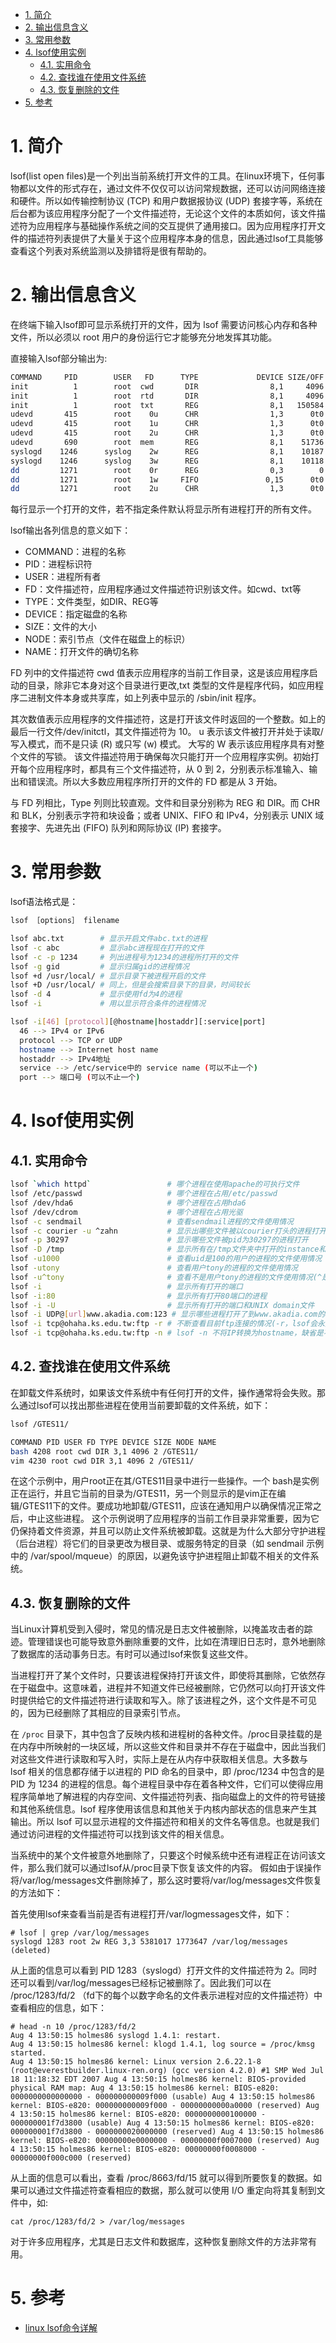 <!-- TOC -->

- [1. 简介](#1-简介)
- [2. 输出信息含义](#2-输出信息含义)
- [3. 常用参数](#3-常用参数)
- [4. lsof使用实例](#4-lsof使用实例)
    - [4.1. 实用命令](#41-实用命令)
    - [4.2. 查找谁在使用文件系统](#42-查找谁在使用文件系统)
    - [4.3. 恢复删除的文件](#43-恢复删除的文件)
- [5. 参考](#5-参考)

<!-- /TOC -->


# 1. 简介

lsof(list open files)是一个列出当前系统打开文件的工具。在linux环境下，任何事物都以文件的形式存在，通过文件不仅仅可以访问常规数据，还可以访问网络连接和硬件。所以如传输控制协议 (TCP) 和用户数据报协议 (UDP) 套接字等，系统在后台都为该应用程序分配了一个文件描述符，无论这个文件的本质如何，该文件描述符为应用程序与基础操作系统之间的交互提供了通用接口。因为应用程序打开文件的描述符列表提供了大量关于这个应用程序本身的信息，因此通过lsof工具能够查看这个列表对系统监测以及排错将是很有帮助的。

# 2. 输出信息含义

在终端下输入lsof即可显示系统打开的文件，因为 lsof 需要访问核心内存和各种文件，所以必须以 root 用户的身份运行它才能够充分地发挥其功能。

直接输入lsof部分输出为:

```bash
COMMAND     PID        USER   FD      TYPE             DEVICE SIZE/OFF       NODE NAME
init          1        root  cwd       DIR                8,1     4096          2 /
init          1        root  rtd       DIR                8,1     4096          2 /
init          1        root  txt       REG                8,1   150584     654127 /sbin/init
udevd       415        root    0u      CHR                1,3      0t0       6254 /dev/null
udevd       415        root    1u      CHR                1,3      0t0       6254 /dev/null
udevd       415        root    2u      CHR                1,3      0t0       6254 /dev/null
udevd       690        root  mem       REG                8,1    51736     302589 /lib/x86_64-linux-gnu/libnss_files-2.13.so
syslogd    1246      syslog    2w      REG                8,1    10187     245418 /var/log/auth.log
syslogd    1246      syslog    3w      REG                8,1    10118     245342 /var/log/syslog
dd         1271        root    0r      REG                0,3        0 4026532038 /proc/kmsg
dd         1271        root    1w     FIFO               0,15      0t0        409 /run/klogd/kmsg
dd         1271        root    2u      CHR                1,3      0t0       6254 /dev/null
```

每行显示一个打开的文件，若不指定条件默认将显示所有进程打开的所有文件。

lsof输出各列信息的意义如下：

* COMMAND：进程的名称 
* PID：进程标识符
* USER：进程所有者
* FD：文件描述符，应用程序通过文件描述符识别该文件。如cwd、txt等 
* TYPE：文件类型，如DIR、REG等
* DEVICE：指定磁盘的名称
* SIZE：文件的大小
* NODE：索引节点（文件在磁盘上的标识）
* NAME：打开文件的确切名称

FD 列中的文件描述符 cwd 值表示应用程序的当前工作目录，这是该应用程序启动的目录，除非它本身对这个目录进行更改,txt 类型的文件是程序代码，如应用程序二进制文件本身或共享库，如上列表中显示的 /sbin/init 程序。

其次数值表示应用程序的文件描述符，这是打开该文件时返回的一个整数。如上的最后一行文件/dev/initctl，其文件描述符为 10。
u 表示该文件被打开并处于读取/写入模式，而不是只读 (R) 或只写 (w) 模式。
大写的 W 表示该应用程序具有对整个文件的写锁。
该文件描述符用于确保每次只能打开一个应用程序实例。初始打开每个应用程序时，都具有三个文件描述符，从 0 到 2，分别表示标准输入、输出和错误流。所以大多数应用程序所打开的文件的 FD 都是从 3 开始。

与 FD 列相比，Type 列则比较直观。文件和目录分别称为 REG 和 DIR。而 CHR 和 BLK，分别表示字符和块设备；或者 UNIX、FIFO 和 IPv4，分别表示 UNIX 域套接字、先进先出 (FIFO) 队列和网际协议 (IP) 套接字。



# 3. 常用参数

lsof语法格式是：

```bash
lsof ［options］ filename
```

```bash
lsof abc.txt        # 显示开启文件abc.txt的进程
lsof -c abc         # 显示abc进程现在打开的文件
lsof -c -p 1234     # 列出进程号为1234的进程所打开的文件
lsof -g gid         # 显示归属gid的进程情况
lsof +d /usr/local/ # 显示目录下被进程开启的文件
lsof +D /usr/local/ # 同上，但是会搜索目录下的目录，时间较长
lsof -d 4           # 显示使用fd为4的进程
lsof -i             # 用以显示符合条件的进程情况

lsof -i[46] [protocol][@hostname|hostaddr][:service|port]
  46 --> IPv4 or IPv6
  protocol --> TCP or UDP
  hostname --> Internet host name
  hostaddr --> IPv4地址
  service --> /etc/service中的 service name (可以不止一个)
  port --> 端口号 (可以不止一个)
```



# 4. lsof使用实例

## 4.1. 实用命令

```bash
lsof `which httpd`                 # 哪个进程在使用apache的可执行文件
lsof /etc/passwd                   # 哪个进程在占用/etc/passwd
lsof /dev/hda6                     # 哪个进程在占用hda6
lsof /dev/cdrom                    # 哪个进程在占用光驱
lsof -c sendmail                   # 查看sendmail进程的文件使用情况
lsof -c courier -u ^zahn           # 显示出哪些文件被以courier打头的进程打开，但是并不属于用户zahn
lsof -p 30297                      # 显示哪些文件被pid为30297的进程打开
lsof -D /tmp                       # 显示所有在/tmp文件夹中打开的instance和文件的进程。但是symbol文件并不在列
lsof -u1000                        # 查看uid是100的用户的进程的文件使用情况
lsof -utony                        # 查看用户tony的进程的文件使用情况
lsof -u^tony                       # 查看不是用户tony的进程的文件使用情况(^是取反的意思)
lsof -i                            # 显示所有打开的端口
lsof -i:80                         # 显示所有打开80端口的进程
lsof -i -U                         # 显示所有打开的端口和UNIX domain文件
lsof -i UDP@[url]www.akadia.com:123 # 显示哪些进程打开了到www.akadia.com的UDP的123(ntp)端口的链接
lsof -i tcp@ohaha.ks.edu.tw:ftp -r # 不断查看目前ftp连接的情况(-r，lsof会永远不断的执行，直到收到中断信号,+r，lsof会一直执行，直到没有档案被显示,缺省是15s刷新)
lsof -i tcp@ohaha.ks.edu.tw:ftp -n # lsof -n 不将IP转换为hostname，缺省是不加上-n参数
```

## 4.2. 查找谁在使用文件系统

在卸载文件系统时，如果该文件系统中有任何打开的文件，操作通常将会失败。那么通过lsof可以找出那些进程在使用当前要卸载的文件系统，如下：

```bash
lsof /GTES11/ 

COMMAND PID USER FD TYPE DEVICE SIZE NODE NAME 
bash 4208 root cwd DIR 3,1 4096 2 /GTES11/ 
vim 4230 root cwd DIR 3,1 4096 2 /GTES11/
```

在这个示例中，用户root正在其/GTES11目录中进行一些操作。一个 bash是实例正在运行，并且它当前的目录为/GTES11，另一个则显示的是vim正在编辑/GTES11下的文件。要成功地卸载/GTES11，应该在通知用户以确保情况正常之后，中止这些进程。 这个示例说明了应用程序的当前工作目录非常重要，因为它仍保持着文件资源，并且可以防止文件系统被卸载。这就是为什么大部分守护进程（后台进程）将它们的目录更改为根目录、或服务特定的目录（如 sendmail 示例中的 /var/spool/mqueue）的原因，以避免该守护进程阻止卸载不相关的文件系统。


## 4.3. 恢复删除的文件

当Linux计算机受到入侵时，常见的情况是日志文件被删除，以掩盖攻击者的踪迹。管理错误也可能导致意外删除重要的文件，比如在清理旧日志时，意外地删除了数据库的活动事务日志。有时可以通过lsof来恢复这些文件。

当进程打开了某个文件时，只要该进程保持打开该文件，即使将其删除，它依然存在于磁盘中。这意味着，进程并不知道文件已经被删除，它仍然可以向打开该文件时提供给它的文件描述符进行读取和写入。除了该进程之外，这个文件是不可见的，因为已经删除了其相应的目录索引节点。

在 `/proc` 目录下，其中包含了反映内核和进程树的各种文件。/proc目录挂载的是在内存中所映射的一块区域，所以这些文件和目录并不存在于磁盘中，因此当我们对这些文件进行读取和写入时，实际上是在从内存中获取相关信息。大多数与 lsof 相关的信息都存储于以进程的 PID 命名的目录中，即 /proc/1234 中包含的是 PID 为 1234 的进程的信息。每个进程目录中存在着各种文件，它们可以使得应用程序简单地了解进程的内存空间、文件描述符列表、指向磁盘上的文件的符号链接和其他系统信息。lsof 程序使用该信息和其他关于内核内部状态的信息来产生其输出。所以 lsof 可以显示进程的文件描述符和相关的文件名等信息。也就是我们通过访问进程的文件描述符可以找到该文件的相关信息。

当系统中的某个文件被意外地删除了，只要这个时候系统中还有进程正在访问该文件，那么我们就可以通过lsof从/proc目录下恢复该文件的内容。 假如由于误操作将/var/log/messages文件删除掉了，那么这时要将/var/log/messages文件恢复的方法如下：

首先使用lsof来查看当前是否有进程打开/var/logmessages文件，如下：

```
# lsof | grep /var/log/messages 
syslogd 1283 root 2w REG 3,3 5381017 1773647 /var/log/messages (deleted)
```

从上面的信息可以看到 PID 1283（syslogd）打开文件的文件描述符为 2。同时还可以看到/var/log/messages已经标记被删除了。因此我们可以在 /proc/1283/fd/2 （fd下的每个以数字命名的文件表示进程对应的文件描述符）中查看相应的信息，如下：

```
# head -n 10 /proc/1283/fd/2 
Aug 4 13:50:15 holmes86 syslogd 1.4.1: restart. 
Aug 4 13:50:15 holmes86 kernel: klogd 1.4.1, log source = /proc/kmsg started. 
Aug 4 13:50:15 holmes86 kernel: Linux version 2.6.22.1-8 (root@everestbuilder.linux-ren.org) (gcc version 4.2.0) #1 SMP Wed Jul 18 11:18:32 EDT 2007 Aug 4 13:50:15 holmes86 kernel: BIOS-provided physical RAM map: Aug 4 13:50:15 holmes86 kernel: BIOS-e820: 0000000000000000 - 000000000009f000 (usable) Aug 4 13:50:15 holmes86 kernel: BIOS-e820: 000000000009f000 - 00000000000a0000 (reserved) Aug 4 13:50:15 holmes86 kernel: BIOS-e820: 0000000000100000 - 000000001f7d3800 (usable) Aug 4 13:50:15 holmes86 kernel: BIOS-e820: 000000001f7d3800 - 0000000020000000 (reserved) Aug 4 13:50:15 holmes86 kernel: BIOS-e820: 00000000e0000000 - 00000000f0007000 (reserved) Aug 4 13:50:15 holmes86 kernel: BIOS-e820: 00000000f0008000 - 00000000f000c000 (reserved)
```

从上面的信息可以看出，查看 /proc/8663/fd/15 就可以得到所要恢复的数据。如果可以通过文件描述符查看相应的数据，那么就可以使用 I/O 重定向将其复制到文件中，如:

```
cat /proc/1283/fd/2 > /var/log/messages
```

对于许多应用程序，尤其是日志文件和数据库，这种恢复删除文件的方法非常有用。



# 5. 参考

* [linux lsof命令详解](http://www.cnblogs.com/ggjucheng/archive/2012/01/08/2316599.html)